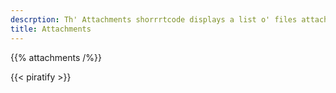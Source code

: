 ```yaml
---
descrption: Th' Attachments shorrrtcode displays a list o' files attached t' a plank
title: Attachments
---
```

{{% attachments /%}}

{{< piratify >}}
